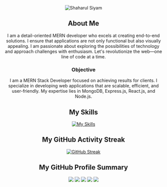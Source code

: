 <div align="center">
  <img src="https://i.ibb.co/hFMnVPw/Blue-Modern-Photo-Technology-You-Tube-Banner-1.png" alt="Shaharul Siyam">
  
  ## About Me 
  I am a detail-oriented MERN developer who excels at creating end-to-end solutions. I ensure that applications are not only functional but also visually appealing. I am passionate about exploring the possibilities of technology and approach challenges with enthusiasm. Let's revolutionize the web—one line of code at a time.

  ### Objective
  I am a MERN Stack Developer focused on achieving results for clients. I specialize in developing web applications that are scalable, efficient, and user-friendly. My expertise lies in MongoDB, Express.js, React.js, and Node.js.

 

  ## My Skills
  [![My Skills](https://skillicons.dev/icons?i=react,nodejs,express,mongodb,js,tailwind,html,css,php,mysql)](https://skillicons.dev)

  ## My GitHub Activity Streak
  [![GitHub Streak](https://github-readme-streak-stats.herokuapp.com?user=mdshaharulsiyam&theme=gruvbox&border_radius=10&date_format=j%20M%5B%20Y%5D)](https://git.io/streak-stats)


  ## My GitHub Profile Summary 
  ![](http://github-profile-summary-cards.vercel.app/api/cards/profile-details?username=mdshaharulsiyam&theme=gruvbox)
  ![](http://github-profile-summary-cards.vercel.app/api/cards/repos-per-language?username=mdshaharulsiyam&theme=gruvbox)
  ![](http://github-profile-summary-cards.vercel.app/api/cards/most-commit-language?username=mdshaharulsiyam&theme=gruvbox)
  ![](http://github-profile-summary-cards.vercel.app/api/cards/stats?username=mdshaharulsiyam&theme=gruvbox)
  ![](http://github-profile-summary-cards.vercel.app/api/cards/productive-time?username=mdshaharulsiyam&theme=gruvbox&utcOffset=8)
</div>
